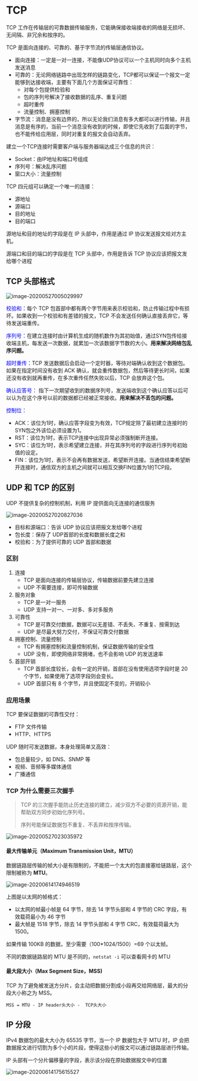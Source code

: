 # TCP

TCP 工作在传输层的可靠数据传输服务，它能确保接收端接收的网络是无损坏、无间隔、非冗余和按序的。

TCP 是面向连接的、可靠的、基于字节流的传输层通信协议。

- 面向连接：一定是一对一连接，不能像UDP协议可以一个主机同时向多个主机发送消息
- 可靠的：无论网络链路中出现怎样的链路变化，TCP都可以保证一个报文一定能够到达接收端，主要有下面几个方面保证可靠性：
  - 对每个包提供检验和
  - 包的序列号解决了接收数据的乱序、重复问题
  - 超时重传
  - 流量控制、拥塞控制
- 字节流：消息是没有边界的，所以无论我们消息有多大都可以进行传输，并且消息是有序的，当前一个消息没有收到的时候，即使它先收到了后面的字节，也不能传给应用层，同时对重复的报文会自动丢弃。

建立一个TCP连接时需要客户端与服务器端达成三个信息的共识：

- Socket：由IP地址和端口号组成
- 序列号：解决乱序问题
- 窗口大小：流量控制

TCP 四元组可以确定一个唯一的连接：

- 源地址
- 源端口
- 目的地址
- 目的端口

源地址和目的地址的字段是在 IP 头部中，作用是通过 IP 协议发送报文给对方主机。

源端口和目的端口的字段是在 TCP 头部中，作用是告诉 TCP 协议应该把报文发给哪个进程

## TCP 头部格式

![image-20200527005029997](tcp协议.assets/image-20200527005029997.png)

<font color="blue">校验和：</font>每个 TCP 包首部中都有两个字节用来表示校验和，防止传输过程中有损坏。如果收到一个校验和有差错的报文，TCP 不会发送任何确认直接丢弃它，等待发送端重传。

<font color="blue">序列号：</font>在建立连接时由计算机生成的随机数作为其初始值，通过SYN包传给接收端主机，每发送一次数据，就累加一次该数据字节数的大小。**用来解决网络包乱序问题。**

<font color="blue">超时重传：</font>TCP 发送数据后会启动一个定时器，等待对端确认收到这个数据包。如果在指定时间没有收到 ACK 确认，就会重传数据包，然后等待更长时间，如果还没有收到就再重传，在多次重传任然失败以后，TCP 会放弃这个包。

<font color="blue">确认应答号： </font>指下一次期望收到的数据序列号，发送端收到这个确认应答以后可以认为在这个序号以前的数据都已经被正常接收。**用来解决不丢包的问题。**

<font color="blue">控制位：</font>

- ACK：该位为1时，确认应答字段变为有效，TCP规定除了最初建立连接时的SYN包之外该位必须设置为1。
- RST：该位为1时，表示TCP连接中出现异常必须强制断开连接。
- SYC：该位为1时，表示希望建立连接，并在其序列号的字段进行序列号初始值的设定。
- FIN：该位为1时，表示不会再有数据发送，希望断开连接。当通信结束希望断开连接时，通信双方的主机之间就可以相互交换FIN位置为1的TCP段。

## UDP 和 TCP 的区别

UDP 不提供复杂的控制机制，利用 IP 提供面向无连接的通信服务

<img src="tcp协议.assets/image-20200527020827036.png" alt="image-20200527020827036" />

- 目标和源端口：告诉 UDP 协议应该把报文发给哪个进程
- 包长度：保存了 UDP首部的长度和数据长度之和
- 校验和：为了提供可靠的 UDP 首部和数据

### 区别

1. 连接
   - TCP 是面向连接的传输层协议，传输数据前要先建立连接
   - UDP 不需要连接，即可传输数据
2. 服务对象
   - TCP 是一对一服务
   - UDP 支持一对一、一对多、多对多服务
3. 可靠性
   - TCP 是可靠交付数据，数据可以无差错、不丢失、不重复、按需到达
   - UDP 是尽最大努力交付，不保证可靠交付数据
4. 拥塞控制、流量控制
   - TCP 有拥塞控制和流量控制机制，保证数据传输的安全性
   - UDP 没有，即使网络非常拥堵，也不会影响 UDP 的发送速率
5. 首部开销
   - TCP 首部长度较长，会有一定的开销，首部在没有使用选项字段时是 20 个字节，如果使用了选项字段则会变长。
   - UDP 首部只有 8 个字节，并且使固定不变的，开销较小

### 应用场景

TCP 要保证数据的可靠性交付：

- FTP 文件传输
- HTTP、HTTPS

UDP 随时可发送数据，本身处理简单又高效：

- 包总量较少，如 DNS、SNMP 等
- 视频、音频等多媒体通信
- 广播通信

### TCP 为什么需要三次握手

> TCP 的三次握手能防止历史连接的建立，减少双方不必要的资源开销，能帮助双方同步初始化序列号。
>
> 序列号能保证数据包不重复、不丢弃和按序传输。

![image-20200527023035972](tcp协议.assets/image-20200527023035972.png)

#### 最大传输单元（Maximum Transmission Unit，MTU）

数据链路层传输的帧大小是有限制的，不能把一个太大的包直接塞给链路层，这个限制被称为 **MTU**。

![image-20200614174946519](tcp协议.assets/image-20200614174946519.png)



上图是以太网的帧格式：

- 以太网的帧最小帧是 64 字节，除去 14 字节头部和 4 字节的 CRC 字段，有效载荷最小为 46 字节
- 最大帧是 1518 字节，除去 14 字节头部和 4 字节 CRC，有效载荷最大为 1500。

如果传输 100KB 的数据，至少需要（100*1024/1500）=69 个以太帧。

不同的数据链路层的 MTU 是不同的，`netstat -i` 可以查看网卡的 MTU

#### 最大段大小（Max Segment Size，MSS)

TCP 为了避免被发送方分片，会主动把数据分割成小段再交给网络层，最大的分段大小称之为 MSS。

```
MSS = MTU - IP header头大小 -  TCP头大小
```



## IP 分段

IPv4 数据包的最大大小为 65535 字节，当一个 IP 数据包大于 MTU 时，IP 会把数据报文进行切割为多个小的片段，使得这些小的报文可以通过链路层进行传输。

IP 头部有一个分片偏移量的字段，表示该分段在原始数据报文中的位置

![image-20200614175615527](tcp协议.assets/image-20200614175615527.png)

